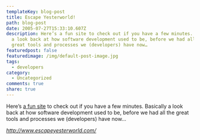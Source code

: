 ```yaml
---
templateKey: blog-post
title: Escape Yesterworld!
path: blog-post
date: 2005-07-27T15:33:10.607Z
description: Here’s a fun site to check out if you have a few minutes. Basically
  a look back at how software development used to be, before we had all the
  great tools and processes we (developers) have now…
featuredpost: false
featuredimage: /img/default-post-image.jpg
tags:
  - developers
category:
  - Uncategorized
comments: true
share: true
---
```

<!--StartFragment-->

Here’s [a fun site](http://www.escapeyesterworld.com/) to check out if you have a few minutes. Basically a look back at how software development used to be, before we had all the great tools and processes we (developers) have now…

*<http://www.escapeyesterworld.com/>*

<!--EndFragment-->